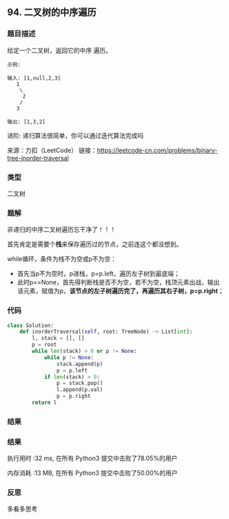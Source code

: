 ## 94. 二叉树的中序遍历



### 题目描述

给定一个二叉树，返回它的中序 遍历。

```
示例:

输入: [1,null,2,3]
   1
    \
     2
    /
   3

输出: [1,3,2]
```

进阶: 递归算法很简单，你可以通过迭代算法完成吗

来源：力扣（LeetCode）
链接：https://leetcode-cn.com/problems/binary-tree-inorder-traversal

### 类型

二叉树



### 题解

非递归的中序二叉树遍历忘干净了！！！

首先肯定是需要个**栈**来保存遍历过的节点，之前连这个都没想到。

while循环，条件为栈不为空或p不为空：

- 首先当p不为空时，p进栈，p=p.left，遍历左子树到最底端；
- 此时p==None，首先得判断栈是否不为空，若不为空，栈顶元素出战，输出该元素，赋值为p，**该节点的左子树遍历完了，再遍历其右子树，p=p.right**；



### 代码

```python
class Solution:
    def inorderTraversal(self, root: TreeNode) -> List[int]:
    	l, stack = [], []
    	p = root
    	while len(stack) > 0 or p != None:
    		while p != None:
    			stack.append(p)
    			p = p.left
    		if len(stack) > 0:
    			p = stack.pop()
    			l.append(p.val)
    			p = p.right
    	return l
```



### 结果

### 结果

执行用时 :32 ms, 在所有 Python3 提交中击败了78.05%的用户

内存消耗 :13 MB, 在所有 Python3 提交中击败了50.00%的用户



### 反思

多看多思考